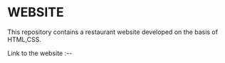 # WEBSITE
This repository contains a restaurant website developed on the basis of HTML,CSS.


Link to the website :--
  
